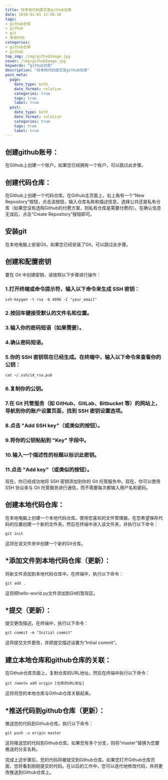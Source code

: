 ```yaml
---
title: 将本地代码提交至github仓库
date: 2018-01-01 12:50:18
tags:
- github仓库
- github
- git
- 本地代码
categories:
- github仓库
- github
top_img: /img/githubImage.jpg
cover: /img/githubImage.jpg
keywords: "github仓库"
description: "将本地代码提交至github仓库"
post_meta:
  page:
    date_type: both
    date_format: relative
    categories: true
    tags: true
    label: true
  post:
    date_type: both 
    date_format: relative
    categories: true 
    tags: true
    label: true
---
```

## 创建github账号：
在Github上创建一个账户。如果您已经拥有一个账户，可以跳过此步骤。

## 创建代码仓库：
在Github上创建一个代码仓库。在Github主页面上，右上角有一个“New Repository”按钮，点击该按钮，输入仓库名称和描述信息，选择公共还是私有仓库（如果您没有选购Github的付费方案，则私有仓库是需要付费的）。在确认信息无误后，点击“Create Repository”按钮即可。

## 安装git
在本地电脑上安装Git。如果您已经安装了Git，可以跳过此步骤。

## 创建和配置密钥
要在 Git 中创建密钥，请按照以下步骤进行操作：

### 1.打开终端或命令提示符，输入以下命令来生成 SSH 密钥：


```
ssh-keygen -t rsa -b 4096 -C "your_email"
```


### 2.按回车键接受默认的文件名和位置。

### 3.输入你的密码短语（如果需要）。

### 4.确认密码短语。

### 5.你的 SSH 密钥现在已经生成。在终端中，输入以下命令来查看你的公钥：

```
cat ~/.ssh/id_rsa.pub
```

### 6.复制你的公钥。

### 7.在 Git 托管服务（如 GitHub、GitLab、Bitbucket 等）的网站上，导航到你的账户设置页面，找到 SSH 密钥设置选项。

### 8.点击 "Add SSH key"（或类似的按钮）。

### 9.将你的公钥粘贴到 "Key" 字段中。

### 10.输入一个描述性的标题以标识此密钥。

### 11.点击 "Add key"（或类似的按钮）。

现在，你已经成功地将 SSH 密钥添加到你的 Git 托管服务中。现在，你可以使用 SSH 协议来与 Git 托管服务进行通信，而不需要每次都输入用户名和密码。

## 创建本地代码仓库：
在本地电脑上创建一个本地代码仓库。使用您喜欢的文件管理器，在您希望保存代码的位置创建一个新的文件夹。然后在终端中进入该文件夹，并执行以下命令：


```
git init
```

这将在该文件夹中创建一个新的Git仓库。

## *添加文件到本地代码仓库（更新）：
将新文件添加到本地代码仓库中。在终端中，执行以下命令：


```
git add .
```

这将把hello-world.py文件添加到Git的暂存区。

## *提交（更新）：
提交更改描述。在终端中，执行以下命令：


```
git commit -m "Initial commit"
```

这将提交文件更改，并把提交描述设置为“Initial commit”。

## 建立本地仓库和github仓库的关联：
在Github仓库页面上，复制仓库的URL地址。然后在终端中执行以下命令：


```
git remote add origin [仓库的URL地址]
```

这将将您的本地仓库与Github仓库关联起来。

## *推送代码到github仓库（更新）：
推送您的代码到Github仓库。执行以下命令：


```
git push -u origin master
```

这将推送您的代码到Github仓库。如果您有多个分支，则将“master”替换为您要推送的分支名称。

完成上述步骤后，您的代码将被提交到Github仓库。如果您打开Github仓库页面，您将看到刚刚提交的代码。在以后的工作中，您可以迭代地修改代码，并将更改推送到Github仓库上。